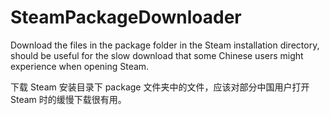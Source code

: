 # SteamPackageDownloader

Download the files in the package folder in the Steam installation directory, should be useful for the slow download that some Chinese users might experience when opening Steam.

下载 Steam 安装目录下 package 文件夹中的文件，应该对部分中国用户打开 Steam 时的缓慢下载很有用。
